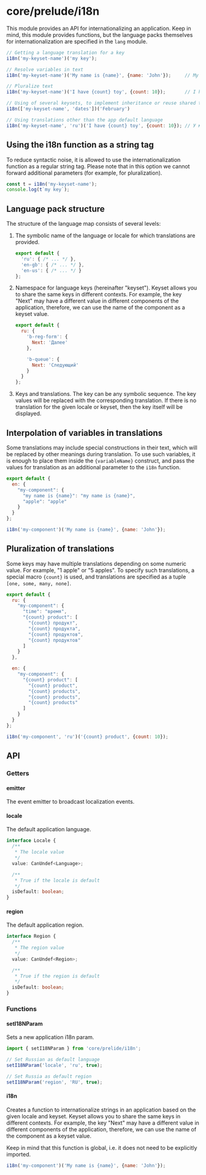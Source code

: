 # core/prelude/i18n

This module provides an API for internationalizing an application.
Keep in mind, this module provides functions, but the language packs themselves for internationalization are specified in the `lang` module.

```js
// Getting a language translation for a key
i18n('my-keyset-name')('my key');

// Resolve variables in text
i18n('my-keyset-name')('My name is {name}', {name: 'John'});     // My name is John

// Pluralize text
i18n('my-keyset-name')('I have {count} toy', {count: 10});       // I have 10 toys

// Using of several keysets, to implement inheritance or reuse shared translations
i18n(['my-keyset-name', 'dates'])('February')

// Using translations other than the app default language
i18n('my-keyset-name', 'ru')('I have {count} toy', {count: 10}); // У меня 10 игрушек
```

## Using the i18n function as a string tag

To reduce syntactic noise, it is allowed to use the internationalization function as a regular string tag.
Please note that in this option we cannot forward additional parameters (for example, for pluralization).

```js
const t = i18n('my-keyset-name');
console.log(t`my key`);
```

## Language pack structure

The structure of the language map consists of several levels:

1. The symbolic name of the language or locale for which translations are provided.

   ```js
   export default {
     'ru': { /* ... */ },
     'en-gb': { /* ... */ },
     'en-us': { /* ... */ }
   };
   ```

2. Namespace for language keys (hereinafter "keyset"). Keyset allows you to share the same keys in different contexts.
   For example, the key "Next" may have a different value in different components of the application, therefore,
   we can use the name of the component as a keyset value.

   ```js
   export default {
     ru: {
       'b-reg-form': {
         Next: 'Далее'
       },

       'b-queue': {
         Next: 'Следующий'
       }
     }
   };
   ```

3. Keys and translations. The key can be any symbolic sequence. The key values will be replaced with the corresponding translation.
   If there is no translation for the given locale or keyset, then the key itself will be displayed.

## Interpolation of variables in translations

Some translations may include special constructions in their text, which will be replaced by other meanings during translation.
To use such variables, it is enough to place them inside the `{variableName}` construct, and pass the values for
translation as an additional parameter to the `i18n` function.

```js
export default {
  en: {
    "my-component": {
      "my name is {name}": "my name is {name}",
      "apple": "apple"
    }
  }
};
```

```js
i18n('my-component')('My name is {name}', {name: 'John'});
```

## Pluralization of translations

Some keys may have multiple translations depending on some numeric value. For example, "1 apple" or "5 apples".
To specify such translations, a special macro `{count}` is used, and translations are specified as a tuple `[one, some, many, none]`.

```js
export default {
  ru: {
    "my-component": {
      "time": "время",
      "{count} product": [
        "{count} продукт",
        "{count} продукта",
        "{count} продуктов",
        "{count} продуктов"
      ]
    }
  },

  en: {
    "my-component": {
      "{count} product": [
        "{count} product",
        "{count} products",
        "{count} products",
        "{count} products"
      ]
    }
  }
};
```

```js
i18n('my-component', 'ru')('{count} product', {count: 10});
```

## API

### Getters

#### emitter

The event emitter to broadcast localization events.

#### locale

The default application language.

```typescript
interface Locale {
  /**
   * The locale value
   */
  value: CanUndef<Language>;

  /**
   * True if the locale is default
   */
  isDefault: boolean;
}
```

#### region

The default application region.

```typescript
interface Region {
  /**
   * The region value
   */
  value: CanUndef<Region>;

  /**
   * True if the region is default
   */
  isDefault: boolean;
}
```

### Functions

#### setI18NParam

Sets a new application i18n param.

```js
import { setI18NParam } from 'core/prelide/i18n';

// Set Russian as default language
setI18NParam('locale', 'ru', true);

// Set Russia as default region
setI18NParam('region', 'RU', true);
```

#### i18n

Creates a function to internationalize strings in an application based on the given locale and keyset.
Keyset allows you to share the same keys in different contexts. For example, the key "Next" may have a different value
in different components of the application, therefore, we can use the name of the component as a keyset value.

Keep in mind that this function is global, i.e. it does not need to be explicitly imported.

```js
i18n('my-component')('My name is {name}', {name: 'John'});
```
